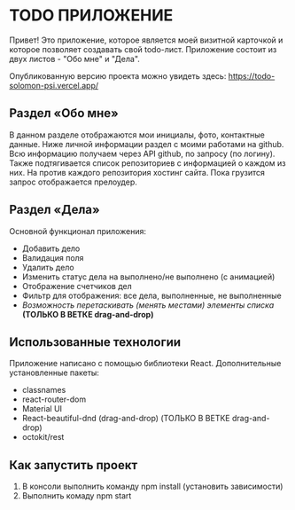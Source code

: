 # **TODO ПРИЛОЖЕНИЕ**
Привет! Это приложение, которое является моей визитной карточкой и которое позволяет создавать свой todo-лист. Приложение состоит из двух листов - "Обо мне" и "Дела".

Опубликованную версию проекта можно увидеть здесь: https://todo-solomon-psi.vercel.app/

## Раздел «‎Обо мне»
В данном разделе отображаются мои инициалы, фото, контактные данные. Ниже личной информации раздел с моими работами на github. Всю информацию получаем через API github, по запросу (по логину). Также подтягивается список репозиториев с информацией о каждом из них. На против каждого репозитория хостинг сайта. Пока грузится запрос отображается прелоудер.

## Раздел «Дела»
Основной функционал приложения:

* Добавить дело
* Валидация поля
* Удалить дело
* Изменить статус дела на выполнено/не выполнено (с анимацией)
* Отображение счетчиков дел
* Фильтр для отображения: все дела, выполненные, не выполненные
* _Возможность перетаскивать (менять местами) элементы списка_ **(ТОЛЬКО В ВЕТКЕ drag-and-drop)**

## Использованные технологии
Приложение написано с помощью библиотеки React. Дополнительные установленные пакеты:

* classnames
* react-router-dom
* Material UI
* React-beautiful-dnd (drag-and-drop) (ТОЛЬКО В ВЕТКЕ drag-and-drop)
* octokit/rest

## Как запустить проект
1. В консоли выполнить команду npm install (установить зависимости)
2. Выполнить комаду npm start